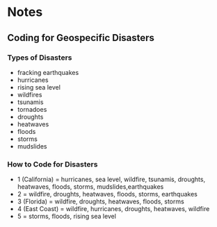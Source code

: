 # Notes

## Coding for Geospecific Disasters

### Types of Disasters
* fracking earthquakes
* hurricanes
* rising sea level
* wildfires
* tsunamis
* tornadoes
* droughts
* heatwaves
* floods
* storms
* mudslides

### How to Code for Disasters
* 1 (California) = hurricanes, sea level, wildfire, tsunamis, droughts, heatwaves, floods, storms, mudslides,earthquakes
* 2 = wildfire, droughts, heatwaves, floods, storms, earthquakes
* 3 (Florida) = wildfire, droughts, heatwaves, floods, storms 
* 4 (East Coast) = wildfire, hurricanes, droughts, heatwaves, wildfire
* 5 = storms, floods, rising sea level